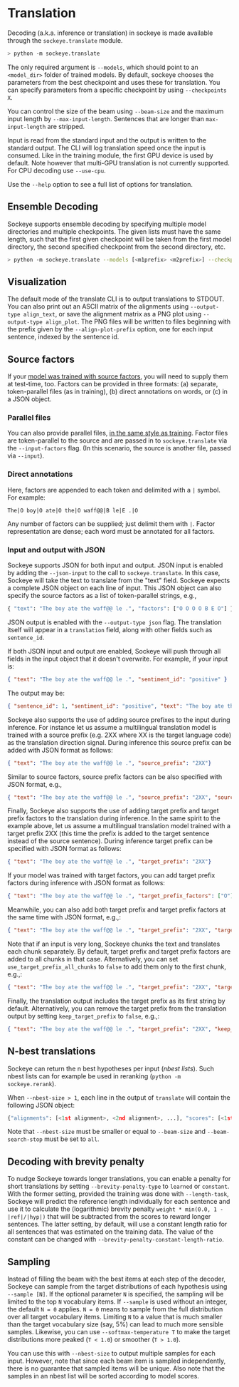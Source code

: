 # Translation

Decoding (a.k.a. inference or translation) in sockeye is made available through the `sockeye.translate` module.

```bash
> python -m sockeye.translate
```

The only required argument is `--models`, which should point to an `<model_dir>` folder of trained models.
By default, sockeye chooses the parameters from the best checkpoint and uses these for translation.
You can specify parameters from a specific checkpoint by using `--checkpoints X`.

You can control the size of the beam using `--beam-size` and the maximum input length by `--max-input-length`.
Sentences that are longer than `max-input-length` are stripped.

Input is read from the standard input and the output is written to the standard output.
The CLI will log translation speed once the input is consumed.
Like in the training module, the first GPU device is used by default.
Note however that multi-GPU translation is not currently supported. For CPU decoding use `--use-cpu`.

Use the `--help` option to see a full list of options for translation.

## Ensemble Decoding

Sockeye supports ensemble decoding by specifying multiple model directories and multiple checkpoints.
The given lists must have the same length, such that the first given checkpoint will be taken from the first model directory, the second specified checkpoint from the second directory, etc.

```bash
> python -m sockeye.translate --models [<m1prefix> <m2prefix>] --checkpoints [<cp1> <cp2>]
```

## Visualization

The default mode of the translate CLI is to output translations to STDOUT.
You can also print out an ASCII matrix of the alignments using `--output-type align_text`, or save the alignment matrix as a PNG plot using `--output-type align_plot`.
The PNG files will be written to files beginning with the prefix given by the `--align-plot-prefix` option, one for each input sentence, indexed by the sentence id.

## Source factors

If your [model was trained with source factors](training.md#source-factors), you will need to supply them at test-time, too.
Factors can be provided in three formats: (a) separate, token-parallel files (as in training), (b) direct annotations on words, or (c) in a JSON object.

### Parallel files

You can also provide parallel files, [in the same style as training](training.md#source-factors).
Factor files are token-parallel to the source and are passed in to `sockeye.translate` via the `--input-factors` flag.
(In this scenario, the source is another file, passed via `--input`).

### Direct annotations

Here, factors are appended to each token and delimited with a `|` symbol.
For example:

    The|O boy|O ate|O the|O waff@@|B le|E .|O

Any number of factors can be supplied; just delimit them with `|`.
Factor representation are dense; each word must be annotated for all factors.

### Input and output with JSON

Sockeye supports JSON for both input and output.
JSON input is enabled by adding the `--json-input` to the call to `sockeye.translate`.
In this case, Sockeye will take the text to translate from the "text" field.
Sockeye expects a complete JSON object on each line of input.
This JSON object can also specify the source factors as a list of token-parallel strings, e.g.,

```python
{ "text": "The boy ate the waff@@ le .", "factors": ["O O O O B E O"] }
```

JSON output is enabled with the `--output-type json` flag.
The translation itself will appear in a `translation` field, along with other fields such as `sentence_id`.

If both JSON input and output are enabled, Sockeye will push through all fields in the input object that it doesn't overwrite.
For example, if your input is:

```json
{ "text": "The boy ate the waff@@ le .", "sentiment_id": "positive" }
```

The output may be:

```json
{ "sentence_id": 1, "sentiment_id": "positive", "text": "The boy ate the waff@@ le .", "translation": "Der Junge aß die Waffel." }
```

Sockeye also supports the use of adding source prefixes to the input during inference. For instance let us assume a multilingual translation model is trained with a source prefix (e.g. 2XX where XX is the target language code) as the translation direction signal. During inference this source prefix can be added with JSON format as follows:

```json
{ "text": "The boy ate the waff@@ le .", "source_prefix": "2XX"}
```

Similar to source factors, source prefix factors can be also specified with JSON format, e.g.,

```json
{ "text": "The boy ate the waff@@ le .", "source_prefix": "2XX", "source_prefix_factors": ["O"]}
```

Finally, Sockeye also supports the use of adding target prefix and target prefix factors to the translation during inference. In the same spirit to the example above, let us assume a multilingual translation model trained with a target prefix 2XX (this time the prefix is added to the target sentence instead of the source sentence). During inference target prefix can be specified with JSON format as follows:

```json
{ "text": "The boy ate the waff@@ le .", "target_prefix": "2XX"}
```

If your model was trained with target factors, you can add target prefix factors during inference with JSON format as follows:

```json
{ "text": "The boy ate the waff@@ le .", "target_prefix_factors": ["O"]}
```

Meanwhile, you can also add both target prefix and target prefix factors at the same time with JSON format, e.g.,:

```json
{ "text": "The boy ate the waff@@ le .", "target_prefix": "2XX", "target_prefix_factors": ["O"]}
```

Note that if an input is very long, Sockeye chunks the text and translates each chunk separately. By default, target prefix and target prefix factors are added to all chunks in that case. Alternatively, you can set `use_target_prefix_all_chunks` to `false` to add them only to the first chunk, e.g.,:

```json
{ "text": "The boy ate the waff@@ le .", "target_prefix": "2XX", "target_prefix_factors": ["O"], "use_target_prefix_all_chunks": false}
```

Finally, the translation output includes the target prefix as its first string by default. Alternatively, you can remove the target prefix from the translation output by setting `keep_target_prefix` to `false`, e.g.,:

```json
{ "text": "The boy ate the waff@@ le .", "target_prefix": "2XX", "keep_target_prefix": false}
```

## N-best translations

Sockeye can return the n best hypotheses per input (*nbest lists*).
Such nbest lists can for example be used in reranking (`python -m sockeye.rerank`).

When `--nbest-size > 1`, each line in the output of `translate` will contain the following JSON object:
```python
{"alignments": [<1st alignment>, <2nd alignment>, ...], "scores": [<1st score>, <2nd score>, ...], "translations": ["<1st hypothesis>", "<2nd hypothesis>", ...]}
```
Note that `--nbest-size` must be smaller or equal to `--beam-size` and `--beam-search-stop` must be set to `all`.

## Decoding with brevity penalty

To nudge Sockeye towards longer translations, you can enable a penalty for short translations by setting `--brevity-penalty-type` to `learned` or `constant`.
With the former setting, provided the training was done with `--length-task`, Sockeye will predict the reference length individually for each sentence
and use it to calculate the (logarithmic) brevity penalty `weight * min(0.0, 1 - |ref|/|hyp|)` that will be subtracted from the scores to reward longer sentences.
The latter setting, by default, will use a constant length ratio for all sentences that was estimated on the training data.
The value of the constant can be changed with `--brevity-penalty-constant-length-ratio`.

## Sampling

Instead of filling the beam with the best items at each step of the decoder, Sockeye can sample from the target distributions of each hypothesis using `--sample [N]`.
If the optional parameter `N` is specified, the sampling will be limited to the top `N` vocabulary items.
If `--sample` is used without an integer, the default `N = 0` applies. `N = 0` means to sample from the full distribution over all target vocabulary items.
Limiting `N` to a value that is much smaller than the target vocabulary size (say, 5%) can lead to much more sensible samples.
Likewise, you can use `--softmax-temperature T` to make the target distributions more peaked (`T < 1.0`) or smoother (`T > 1.0`).

You can use this with `--nbest-size` to output multiple samples for each input.
However, note that since each beam item is sampled independently, there is no guarantee that sampled items will be unique.
Also note that the samples in an nbest list will be sorted according to model scores.
